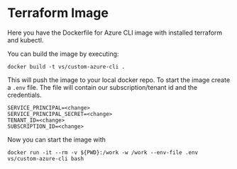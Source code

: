 # Terraform Image
Here you have the Dockerfile for Azure CLI image with installed terraform and kubectl. 

You can build the image by executing:
```shell
docker build -t vs/custom-azure-cli .
```
This will push the image to your local docker repo. To start the image create a `.env` file. The file will contain our subscription/tenant id and the credentials. 
```text
SERVICE_PRINCIPAL=<change>
SERVICE_PRINCIPAL_SECRET=<change>
TENANT_ID=<change>
SUBSCRIPTION_ID=<change>
```
Now you can start the image with
```shell
docker run -it --rm -v ${PWD}:/work -w /work --env-file .env vs/custom-azure-cli bash

```
